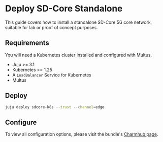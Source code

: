# Deploy SD-Core Standalone

This guide covers how to install a standalone SD-Core 5G core network, suitable for lab or proof of concept purposes.

## Requirements

You will need a Kubernetes cluster installed and configured with Multus.

- Juju >= 3.1
- Kubernetes >= 1.25
- A `LoadBalancer` Service for Kubernetes
- Multus

## Deploy

```bash
juju deploy sdcore-k8s --trust --channel=edge
```

## Configure

To view all configuration options, please visit the bundle's [Charmhub page](https://charmhub.io/sdcore-k8s/).
